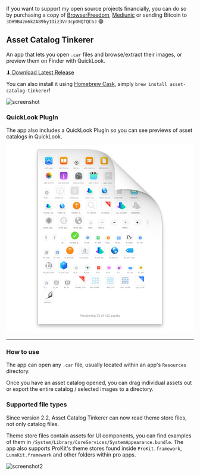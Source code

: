 If you want to support my open source projects financially, you can do so by purchasing a copy of [BrowserFreedom](https://getbrowserfreedom.com), [Mediunic](https://itunes.apple.com/app/mediunic-medium-client/id1088945121?mt=12) or sending Bitcoin to `3DH9B42m6k2A89hy1Diz3Vr3cpDNQTQCbJ` 😁

## Asset Catalog Tinkerer

An app that lets you open `.car` files and browse/extract their images, or preview them on Finder with QuickLook.

[⬇ Download Latest Release](https://github.com/insidegui/AssetCatalogTinkerer/raw/master/releases/AssetCatalogTinkerer_latest.zip)

You can also install it using [Homebrew Cask](https://caskroom.github.io), simply `brew install asset-catalog-tinkerer`!

![screenshot](https://raw.github.com/insidegui/AssetCatalogTinkerer/master/screenshot.png)

### QuickLook PlugIn

The app also includes a QuickLook PlugIn so you can see previews of asset catalogs in QuickLook.

![quicklook thumbnail](./quicklook_thumb.png)

---

### How to use

The app can open any `.car` file, usually located within an app's `Resources` directory.

Once you have an asset catalog opened, you can drag individual assets out or export the entire catalog / selected images to a directory.

### Supported file types

Since version 2.2, Asset Catalog Tinkerer can now read theme store files, not only catalog files.

Theme store files contain assets for UI components, you can find examples of them in `/System/Library/CoreServices/SystemAppearance.bundle`. The app also supports ProKit's theme stores found inside `ProKit.framework`, `LunaKit.framework` and other folders within pro apps.

![screenshot2](https://raw.github.com/insidegui/AssetCatalogTinkerer/master/screenshot_themestore.png)
